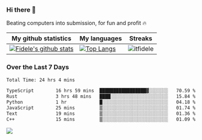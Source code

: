 ### Hi there 👋
<p>Beating computers into submission, for fun and profit 🔥</p>

|My github statistics|My languages|Streaks|
|-|-|-|
|[![Fidele's github stats](https://github-readme-stats.vercel.app/api?username=itfidele&count_private=true&show_icons=true&theme=dark&hide_title=true)](https://github.com/itfidele)|[![Top Langs](https://github-readme-stats.vercel.app/api/top-langs/?username=itfidele&show_icons=true&langs_count=8&theme=dark&layout=compact&hide_title=true)](https://github.com/itfidele)|![itfidele](https://github-readme-streak-stats.herokuapp.com/?user=itfidele&theme=dark)

### Over the Last 7 Days
<!--START_SECTION:waka-->

```txt
Total Time: 24 hrs 4 mins

TypeScript        16 hrs 59 mins  █████████████████▓░░░░░░░   70.59 %
Rust              3 hrs 48 mins   ████░░░░░░░░░░░░░░░░░░░░░   15.84 %
Python            1 hr            █░░░░░░░░░░░░░░░░░░░░░░░░   04.18 %
JavaScript        25 mins         ▒░░░░░░░░░░░░░░░░░░░░░░░░   01.74 %
Text              19 mins         ▒░░░░░░░░░░░░░░░░░░░░░░░░   01.36 %
C++               15 mins         ▒░░░░░░░░░░░░░░░░░░░░░░░░   01.09 %
```

<!--END_SECTION:waka-->

![](https://komarev.com/ghpvc/?username=itfidele)

